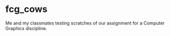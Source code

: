 # fcg_cows
Me and my classmates testing scratches of our assignment for a Computer Graphics discipline.
